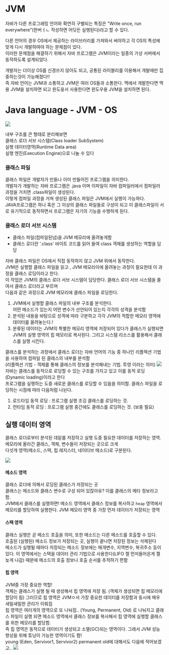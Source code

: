 JVM
======
자바가 다른 프로그래밍 언어와 확연히 구별되는 특징은 "Write once, run everywhere"(한버ㅓㄴ 작성하면 어딧든 실행된다)라고 할 수 있다.  

다른 언어의 경우 OS에서  제공하는 라이브러리를 가져와서 써야하고 각 OS의 특성에 맞게 다시 개발하여야 하는 문제점이 있다.  
이러한 문제점을 해결하기 위해서 자바 프로그램은 JVM이라는 일종의 가상 서버에서  동작하도록 설계되었다.  

개발자는 더이상 OS를 신경쓰지 않아도 되고, 공통된 라이블리를 이용해서 개발에만 집중하는것이 가능해졌다!!  
즉 자바 언어는 JVM과 소통하고 JVM은 여러 OS들과 소통한다. 맥에서 개발한다면 맥용 JVM을 설치하면 되고 윈도웅서 사용한다면 윈도우용 JVM을 설치하면 된다.  


# Java language - JVM - OS
<img src = "https://user-images.githubusercontent.com/80088918/147938970-3122dcd6-f690-43d1-b866-fccab600719b.png">

내부 구조를 큰 형태로 분리해보면  
클래스 로더 서브 시스템(Class loader SubSystem)  
실행 데이터영역(Runtime Data area)  
실행 엔진(Execution Engine)으로 나눌 수 있다  

### 클래스 파일  

클래스 파일은 개발자가 만듥나 이미 만들어진 프로그램을 의미한다.  
개발자가 개발하는 자바 프로그램은 .java 이며 이파일이 자바 컴파일러에서 컴파일러 과정을 거치면 .class파일이 생성된다.  
이렇게 컴파일 과정을 거쳐 생성된 클래스 파일은 JVM에서 실행이 가능하다.   
JAVA프로그램은 하나 혹은 그 이상의 클래스 파일들로 구성이 되고 이 클래스파일이 서로 유기적으로 동작하면서 프로그램은 자기의 기능을 수행하게 된다.  


### 클래스 로더 서브 시스템
- 클래스 파일(컴파일된넘)을 JVM 메모리에 올려놓게함   
- 클래스 로더란 '.class' 바이트 코드를 읽어 들여 class 객체를 생성하는 역할을 담당

자바 클래스 파일은 OS에서 직접 동작하지 않고 JVM 위에서 동작한다.  
JVM은 실행할 클래스 파일을 읽고 , JVM 메모리이에 올려놓는 과정이 필요한데 이 과정을 클래스 로딩이라고 한다.  
이 작업은 JVM의 클래스 로더 서브 시스템이 담당한다. 클래스 로더 서브 시스템을 줄여서 클래스 로더라고 부르며   
다음과 같은 과정으로 JVM 메모리에 클래스 파일을 로딩한다.  
1. JVM에서 실행할 클래스 파일의 내부 구조를 분석한다.  
어떤 메소드가 있는지 어떤 변수가 선언되어 있는지 각각의 성격을 분석함  
2. 분석된 내용을 바탕으로 성격에 따라 구분하고 각각 JVM의 적합한 메모리 영역에 데이터를 올려놓는다.!  
3. 분류된 데이터는 JVM의 특별한 메모리 영역에 저장되어 있다가 클래스가 실행되면 JVM의 실행 영역의 힙 메모리로 복사된다. 그리고 시스템 리소스를 활용해서 클래스를 실행 시킨다.  

클래스를  분석하는 과정에서 클래스 로더는 자바 언어의 기능 중 하나인 리플렉션 기법을 사용하여 컴파일 된 클래스의 내부를  분석함  
(리플렉션 기법 - 객체를 통해 클래스의 정보를 분석해내는 기법. 투영 이라는 의미)
<img src = "https://user-images.githubusercontent.com/80088918/147940102-08182ca2-5136-469d-b246-a3511d68d1b6.png">  
자바는 클래스를 동적으로 로딩할 수 있는 구조를 가지고 있고 이를 동적 로딩(Dynamic loading)이라고 한다  
프로그램을 실행하는 도중 새로운 클래스를 로딩할 수 있음을 의미함. 클래스 파일을 로딩하는 시점에 따라 다음처럼 나뉜다.  

1. 로드타임 동적 로딩 : 프로그램 실행 초깅 클래스를 로딩하는 것. 
2. 런타임 동적 로딩 : 프로그램 실행 중간에도 클래스를 로딩하는 것. (보충 필요)

## 실행 데이터 영역
클래스 로더로부터 분석된 데잍를 저장하고 실행 도중 필요한 데이터를 저장하는 영역.  
메모리에 올라간 클래스, 객체, 변수들이 저장되는 곳으로 크게  
다섯개 영역(메소드, 스택, 힙 레지스터, 네이티브 메소드)로 구분된다.  

<img src = "https://user-images.githubusercontent.com/80088918/147941195-41261221-779b-432b-ab74-2ed00e7e30f4.png">  

#### 메소드 영역
클래스 로더에 의해서 로딩된 클래스가 저장되는 곳  
클래스는 메소드와 클래스 변수로 구성 되어 있잖아유? 이를 클래스의 메타 정보라고 함.  
JVM에서 클래스를 실행하면! 메소드 영역에서 클래스 정보를 복사하고 `heap` 영역에서 메모리를 할당하여 실행한다. 
JVM 메모리 영역 중 가장 먼저 데이터가 저장되는 영역

#### 스택 영역
클래스 실행은 곧 메소드 호출을 의미, 또한 메소드는 다른 메소드를 호출할 수 있다.  
호출된 (실행된) 메소드 정보가 저장되는 곳, 실행이 끝나면 저장된 정보는 삭제된다  
메소드가 실행될 때마다 저장되는 메소드 정보에는 매개변수, 지역변수, 복귀주소 등이 있다. 이 영역에서는 스택을 데이터 관리 기법으로 사용한다(LIFO 젤 먼저들어온게 젤 늦게 나감) 때문에 메소드의 호출 정보나 호출 순서를 추적하기 편함  

#### 힙 영역
JVM중 가장 중요한 역할!  
객체는 클래스가 실행 될 때 생성해서 힙 영역에 저장 됨. (객체가 생성되면 힙 메모리에 할당이 됨) 그러므로 힙 영역은 JVMㅇ서 가장 중요한 데이터를 저장함과 동시에 매우 새밀새밀한 관리가 이뤄짐  
힙 영역은 여러개의 영역으로 또 나눠짐.. (Young, Permanent, Old) 로 나눠지고 클래스 파일이 실행 되면 메소드 영역에서 클래스 정보를 복사해서 힙 영역에 실행할 클래스를 위한 메모리를 할당함.  
즉 힙 영역은 동적으로 데이터가 생성되고 소멸(GC)되는 영역이다. 그래서 JVM 성능 향상을 위해 튜닝이 가능한 영역이기도 함!  
young (Eden, Servivor1, Servivor2) permanent old에 대해서도 다음에 적어보겠고..
<img src = "https://user-images.githubusercontent.com/80088918/147942640-93a252ad-9867-4370-b27b-882789e4ef10.png">  

